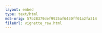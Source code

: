 ```yaml
---
layout: embed
type: text/html
md5-orig: 57b28379def9925af6430ff01a2fa314
fileUrl: vignette_raw.html
---
```


